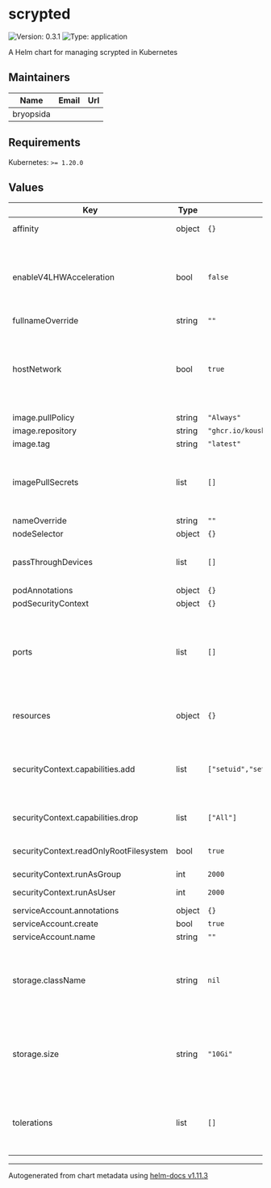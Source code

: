 # scrypted

![Version: 0.3.1](https://img.shields.io/badge/Version-0.3.1-informational?style=flat-square) ![Type: application](https://img.shields.io/badge/Type-application-informational?style=flat-square)

A Helm chart for managing scrypted in Kubernetes

## Maintainers

| Name | Email | Url |
| ---- | ------ | --- |
| bryopsida |  |  |

## Requirements

Kubernetes: `>= 1.20.0`

## Values

| Key | Type | Default | Description |
|-----|------|---------|-------------|
| affinity | object | `{}` | Preferred nodes |
| enableV4LHWAcceleration | bool | `false` | Enable passing through Video4Linux device for ffmpeg hwaccel |
| fullnameOverride | string | `""` |  |
| hostNetwork | bool | `true` | Needs to be enabled for mDNS to function with devices outside of the kubernetes cluster |
| image.pullPolicy | string | `"Always"` |  |
| image.repository | string | `"ghcr.io/koush/scrypted"` |  |
| image.tag | string | `"latest"` |  |
| imagePullSecrets | list | `[]` | Optional pull secret if you use your own image that's in a private registry |
| nameOverride | string | `""` |  |
| nodeSelector | object | `{}` | Target a node |
| passThroughDevices | list | `[]` | Pass host devices through to the container |
| podAnnotations | object | `{}` |  |
| podSecurityContext | object | `{}` |  |
| ports | list | `[]` | Used to control container port mapping to host ports, needed for homekit pairing |
| resources | object | `{}` | Resource limits applied to the container |
| securityContext.capabilities.add | list | `["setuid","setgid","chown","DAC_OVERRIDE"]` | Add required linux sys capabilities back in, s6 escalates to root |
| securityContext.capabilities.drop | list | `["All"]` | Drop all linux sys capabilities |
| securityContext.readOnlyRootFilesystem | bool | `true` | Lock down the root file system |
| securityContext.runAsGroup | int | `2000` |  |
| securityContext.runAsUser | int | `2000` | Run as non root user |
| serviceAccount.annotations | object | `{}` |  |
| serviceAccount.create | bool | `true` |  |
| serviceAccount.name | string | `""` |  |
| storage.className | string | `nil` | Optional storage class name, if not provided it uses the default storage class |
| storage.size | string | `"10Gi"` | Amount of storage space to allocate for scrypted local state, this is mapped to /server/volume |
| tolerations | list | `[]` | What taints this container can tolerate when making scheduling decisions |

----------------------------------------------
Autogenerated from chart metadata using [helm-docs v1.11.3](https://github.com/norwoodj/helm-docs/releases/v1.11.3)
